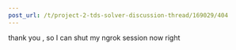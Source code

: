 ```yaml
---
post_url: /t/project-2-tds-solver-discussion-thread/169029/404
---
```

thank you , so I can shut my ngrok session now right